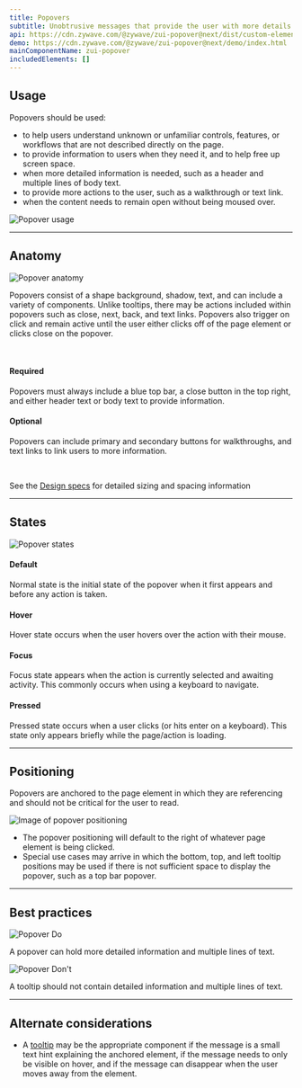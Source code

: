 ```yaml
---
title: Popovers
subtitle: Unobtrusive messages that provide the user with more details.
api: https://cdn.zywave.com/@zywave/zui-popover@next/dist/custom-elements.json
demo: https://cdn.zywave.com/@zywave/zui-popover@next/demo/index.html
mainComponentName: zui-popover
includedElements: []
---
```

## Usage

Popovers should be used:

* to help users understand unknown or unfamiliar controls, features, or workflows that are not described directly on the page.
* to provide information to users when they need it, and to help free up screen space.
* when more detailed information is needed, such as a header and multiple lines of body text.
* to provide more actions to the user, such as a walkthrough or text link.
* when the content needs to remain open without being moused over.

![Popover usage](/images/popover_usage.svg)

<hr>

## Anatomy

![Popover anatomy](/images/popover_anatomy.svg)

Popovers consist of a shape background, shadow, text, and can include a variety of components. Unlike tooltips, there may be actions included within popovers such as close, next, back, and text links. Popovers also trigger on click and remain active until the user either clicks off of the page element or clicks close on the popover.

<br>

#### Required

Popovers must always include a blue top bar, a close button in the top right, and either header text or body text to provide information.

#### Optional

Popovers can include primary and secondary buttons for walkthroughs, and text links to link users to more information.

<br>

See the [](https://xd.adobe.com/view/ef2f902b-219f-4e41-8bba-2bf079fc5969-ba7c/grid)[Design specs](https://xd.adobe.com/view/b5414570-9452-427d-9b19-a96778f43874-e012/grid) for detailed sizing and spacing information

- - -

## States

![Popover states](/images/select_states.svg)

#### Default

Normal state is the initial state of the popover when it first appears and before any action is taken.

#### Hover

Hover state occurs when the user hovers over the action with their mouse.

#### Focus

Focus state appears when the action is currently selected and awaiting activity. This commonly occurs when using a keyboard to navigate.

#### Pressed

Pressed state occurs when a user clicks (or hits enter on a keyboard). This state only appears briefly while the page/action is loading.

- - -

## Positioning

Popovers are anchored to the page element in which they are referencing and should not be critical for the user to read.

![Image of popover positioning](/images/select_positioning.svg)

* The popover positioning will default to the right of whatever page element is being clicked.
* Special use cases may arrive in which the bottom, top, and left tooltip positions may be used if there is not sufficient space to display the popover, such as a top bar popover.

- - -

## Best practices

<Grid>

<GridCol col="span-6">

![Popover Do](/images/popover_do.svg)

<docs-do>

A popover can hold more detailed information and multiple lines of text.

</docs-do>

</GridCol>

<GridCol col="span-6">

![Popover Don't](/images/popover_dont.svg)

<docs-do-not>

A tooltip should not contain detailed information and multiple lines of text.

</docs-do-not>

- - -

## Alternate considerations

* A [tooltip](/design-system/components/tooltips/) may be the appropriate component if the message is a small text hint explaining the anchored element, if the message needs to only be visible on hover, and if the message can disappear when the user moves away from the element.